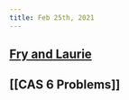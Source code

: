 ```yaml
---
title: Feb 25th, 2021
---
```


## [Fry and Laurie](https://reddit.com/r/videos/comments/ls6q23/classic_fry_and_laurie_sketch_perfectly_captures/)
## [[CAS 6 Problems]]
